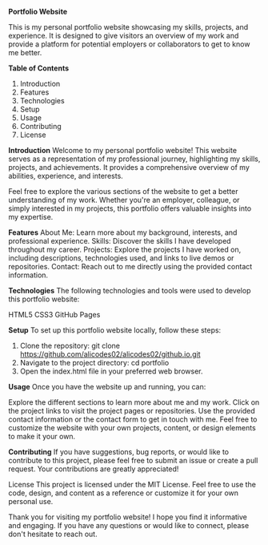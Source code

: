 **Portfolio Website**

This is my personal portfolio website showcasing my skills, projects, and experience. It is designed to give visitors an overview of my work and provide a platform for potential employers or collaborators to get to know me better.

**Table of Contents**

1. Introduction
2. Features
3. Technologies
4. Setup
5. Usage
6. Contributing
7. License

**Introduction**
Welcome to my personal portfolio website! This website serves as a representation of my professional journey, highlighting my skills, projects, and achievements. It provides a comprehensive overview of my abilities, experience, and interests.

Feel free to explore the various sections of the website to get a better understanding of my work. Whether you're an employer, colleague, or simply interested in my projects, this portfolio offers valuable insights into my expertise.

**Features**
About Me: Learn more about my background, interests, and professional experience.
Skills: Discover the skills I have developed throughout my career.
Projects: Explore the projects I have worked on, including descriptions, technologies used, and links to live demos or repositories.
Contact: Reach out to me directly using the provided contact information.

**Technologies**
The following technologies and tools were used to develop this portfolio website:

HTML5
CSS3
GitHub Pages

**Setup**
To set up this portfolio website locally, follow these steps:

1. Clone the repository: git clone https://github.com/alicodes02/alicodes02/github.io.git
2. Navigate to the project directory: cd portfolio
3. Open the index.html file in your preferred web browser.
   
**Usage**
Once you have the website up and running, you can:

Explore the different sections to learn more about me and my work.
Click on the project links to visit the project pages or repositories.
Use the provided contact information or the contact form to get in touch with me.
Feel free to customize the website with your own projects, content, or design elements to make it your own.

**Contributing**
If you have suggestions, bug reports, or would like to contribute to this project, please feel free to submit an issue or create a pull request. Your contributions are greatly appreciated!

License
This project is licensed under the MIT License. Feel free to use the code, design, and content as a reference or customize it for your own personal use.

Thank you for visiting my portfolio website! I hope you find it informative and engaging. If you have any questions or would like to connect, please don't hesitate to reach out.
